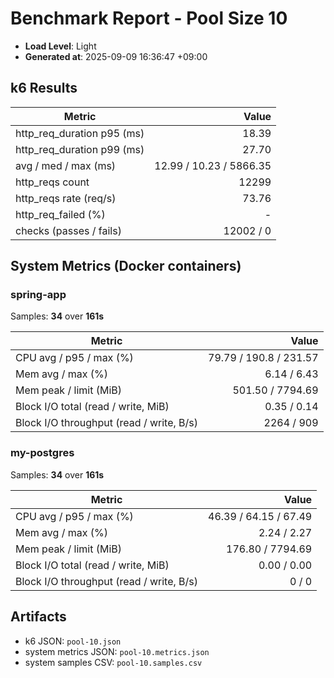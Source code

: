 ﻿# Benchmark Report - Pool Size 10

- **Load Level**: Light
- **Generated at**: 2025-09-09 16:36:47 +09:00

## k6 Results

| Metric | Value |
|---|---:|
| http_req_duration p95 (ms) | 18.39 |
| http_req_duration p99 (ms) | 27.70 |
| avg / med / max (ms) | 12.99 / 10.23 / 5866.35 |
| http_reqs count | 12299 |
| http_reqs rate (req/s) | 73.76 |
| http_req_failed (%) | - |
| checks (passes / fails) | 12002 / 0 |

## System Metrics (Docker containers)

### spring-app

Samples: **34** over **161s**

| Metric | Value |
|---|---:|
| CPU avg / p95 / max (%) | 79.79 / 190.8 / 231.57 |
| Mem avg / max (%) | 6.14 / 6.43 |
| Mem peak / limit (MiB) | 501.50 / 7794.69 |
| Block I/O total (read / write, MiB) | 0.35 / 0.14 |
| Block I/O throughput (read / write, B/s) | 2264 / 909 |

### my-postgres

Samples: **34** over **161s**

| Metric | Value |
|---|---:|
| CPU avg / p95 / max (%) | 46.39 / 64.15 / 67.49 |
| Mem avg / max (%) | 2.24 / 2.27 |
| Mem peak / limit (MiB) | 176.80 / 7794.69 |
| Block I/O total (read / write, MiB) | 0.00 / 0.00 |
| Block I/O throughput (read / write, B/s) | 0 / 0 |

## Artifacts

- k6 JSON: `pool-10.json`
- system metrics JSON: `pool-10.metrics.json`
- system samples CSV: `pool-10.samples.csv`
